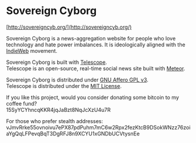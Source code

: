 Sovereign Cyborg
================
[http://sovereigncyb.org/](http://sovereigncyb.org/)

Sovereign Cyborg is a news-aggregation website for people who love technology and hate power imbalances. It is ideologically aligned with the [IndieWeb](http://indiewebify.me/) movement.

Sovereign Cyborg is built with [Telescope](http://www.telesc.pe/).  
Telescope is an open-source, real-time social news site built with [Meteor](http://meteor.com).

Sovereign Cyborg is distributed under [GNU Affero GPL v3](http://www.gnu.org/licenses/agpl-3.0.html).  
Telescope is distributed under the [MIT License](http://opensource.org/licenses/MIT).

If you like this project, would you consider donating some bitcoin to my coffee fund?  
15SyYCYhncqKKR4jqJaBzt8NqJcXzU4u7R  

For those who prefer stealth addresses:  
vJmvRrke55ovnoivu7ePX87pdPuhm7mC6w2Rpx2fezKtcB9DSokWNzz76zoiaYgQqLFPevqBqT3DgRFJ8n9XCYU1xGNDbUCVtysnEe  
